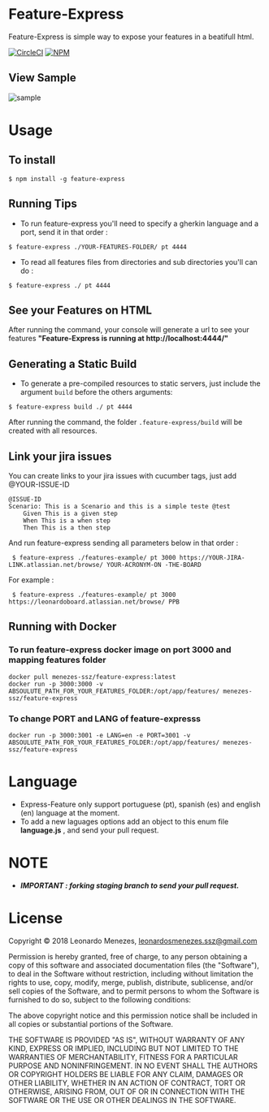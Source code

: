 # Feature-Express

Feature-Express is simple way to expose your features in a beatifull html.

[![CircleCI](https://circleci.com/gh/menezes-ssz/feature-express.svg?style=svg)](https://circleci.com/gh/menezes-ssz/feature-express)
[![NPM](https://nodei.co/npm/feature-express.png?mini=true)](https://www.npmjs.com/package/feature-express)

## View Sample

![sample](./assets/images/feature-express-sample.png "Feature-Express View Sample")

# Usage

## To install

```
$ npm install -g feature-express
```

## Running Tips

- To run feature-express you'll need to specify a gherkin language and a port, send it in that order :

```
$ feature-express ./YOUR-FEATURES-FOLDER/ pt 4444
```

- To read all features files from directories and sub directories you'll can do :

```
$ feature-express ./ pt 4444
```

## See your Features on HTML

After running the command, your console will generate a url to see your features **"Feature-Express is running at http://localhost:4444/"**

## Generating a Static Build

- To generate a pre-compiled resources to static servers, just include the argument `build` before the others arguments:

```
$ feature-express build ./ pt 4444
```

After running the command, the folder `.feature-express/build` will be created with all resources.

## Link your jira issues

You can create links to your jira issues with cucumber tags, just add @YOUR-ISSUE-ID

```
@ISSUE-ID
Scenario: This is a Scenario and this is a simple teste @test
    Given This is a given step
    When This is a when step
    Then This is a then step
```

And run feature-express sending all parameters below in that order :

```
 $ feature-express ./features-example/ pt 3000 https://YOUR-JIRA-LINK.atlassian.net/browse/ YOUR-ACRONYM-ON -THE-BOARD
```

For example :

```
 $ feature-express ./features-example/ pt 3000 https://leonardoboard.atlassian.net/browse/ PPB
```

## Running with Docker

### To run feature-express docker image on port 3000 and mapping features folder

```
docker pull menezes-ssz/feature-express:latest
docker run -p 3000:3000 -v ABSOULUTE_PATH_FOR_YOUR_FEATURES_FOLDER:/opt/app/features/ menezes-ssz/feature-express
```

### To change PORT and LANG of feature-expresss

```
docker run -p 3000:3001 -e LANG=en -e PORT=3001 -v ABSOULUTE_PATH_FOR_YOUR_FEATURES_FOLDER:/opt/app/features/ menezes-ssz/feature-express
```

# Language

- Express-Feature only support portuguese (pt), spanish (es) and english (en) language at the moment.
- To add a new laguages options add an object to this enum file **language.js** , and send your pull request.

# NOTE

- **_IMPORTANT : forking staging branch to send your pull request._**

# License

Copyright © 2018 Leonardo Menezes, leonardosmenezes.ssz@gmail.com

Permission is hereby granted, free of charge, to any person obtaining a copy of this software and associated documentation files (the "Software"), to deal in the Software without restriction, including without limitation the rights to use, copy, modify, merge, publish, distribute, sublicense, and/or sell copies of the Software, and to permit persons to whom the Software is furnished to do so, subject to the following conditions:

The above copyright notice and this permission notice shall be included in all copies or substantial portions of the Software.

THE SOFTWARE IS PROVIDED "AS IS", WITHOUT WARRANTY OF ANY KIND, EXPRESS OR IMPLIED, INCLUDING BUT NOT LIMITED TO THE WARRANTIES OF MERCHANTABILITY, FITNESS FOR A PARTICULAR PURPOSE AND NONINFRINGEMENT. IN NO EVENT SHALL THE AUTHORS OR COPYRIGHT HOLDERS BE LIABLE FOR ANY CLAIM, DAMAGES OR OTHER LIABILITY, WHETHER IN AN ACTION OF CONTRACT, TORT OR OTHERWISE, ARISING FROM, OUT OF OR IN CONNECTION WITH THE SOFTWARE OR THE USE OR OTHER DEALINGS IN THE SOFTWARE.
